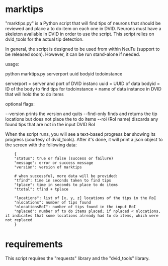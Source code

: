 # marktips

"marktips.py" is a Python script that will find tips of neurons that should be reviewed and place a to do item on each one in DVID. Neurons must have a skeleton available in DVID in order to use the script. This script relies on dvid_tools for the actual tip detection.

In general, the script is designed to be used from within NeuTu (support to be released soon). However, it can be run stand-alone if needed.

usage:

python marktips.py serverport uuid bodyid todoinstance

serverport = server and port of DVID instanc
uuid = UUID of data
bodyid = ID of the body to find tips for
todoinstance = name of data instance in DVID that will hold the to do items

optional flags:

--version prints the version and quits
--find-only finds and returns the tip locations but does not place the to do items
--roi (RoI name) discards any found tips that are not in the input DVID RoI

When the script runs, you will see a text-based progress bar showing its progress (courtesy of dvid_tools). After it's done, it will print a json object to the screen with the following data:

```
    {
    "status": true or false (success or failure)
    "message": error or success message
    "version": version of marktips 

    # when successful, more data will be provided:
    "tfind": time in seconds taken to find tips
    "tplace": time in seconds to place to do items
    "ttotal": tfind + tplace

    "locations": list of [x, y, z] locations of the tips in the RoI
    "nlocations": number of tips found
    "nlocationsRoI": number of tips found in the input RoI
    "nplaced": number of to do items placed; if nplaced < nlocations, it indicates that some locations already had to do items, which were not replaced
    }
```

# requirements

This script requires the "requests" library and the "dvid_tools" library.